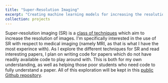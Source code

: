```yaml
---
title: "Super-Resolution Imaging"
excerpt: "Creating machine learning models for increasing the resolution of medical images <br/><img src='/images/custom/SR_Image.png' width='400' height='300'>"
collection: projects
---
```


Super-resolution imaging (SR) is a [class of techniques](https://blog.paperspace.com/image-super-resolution/) which aim to increase the resolution of images. I'm specifically interested in the use of SR with respect to medical imaging (namely MRI, as that is what I have the most experince with).
As I explore the different techniques for SR and read interesting papers, I plan on writing code for papers which do not have readily available code to play around with. This is both for my own understanding, as well as helping those poor students who need code to fully understand a paper. All of this exploration will be kept in this [public Github repository](https://github.com/Lawreros/Super-Resolution).